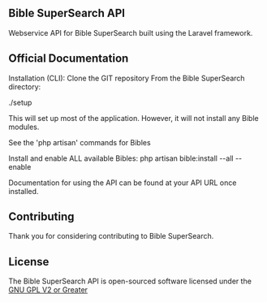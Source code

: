 ## Bible SuperSearch API

Webservice API for Bible SuperSearch built using the Laravel framework.

## Official Documentation

Installation (CLI):
Clone the GIT repository
From the Bible SuperSearch directory:

./setup

This will set up most of the application.
However, it will not install any Bible modules.

See the 'php artisan' commands for Bibles

Install and enable ALL available Bibles:
php artisan bible:install --all --enable


Documentation for using the API can be found at your API URL once installed.

## Contributing

Thank you for considering contributing to Bible SuperSearch.

## License

The Bible SuperSearch API is open-sourced software licensed under the [GNU GPL V2 or Greater](https://opensource.org/licenses/GPL-2.0)
